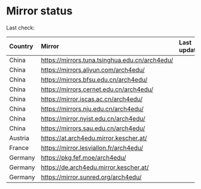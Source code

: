 <script src="./time.js"></script>
# Mirror status
Last check: <script type="text/javascript">localize(1727959372.1710017);</script>

|Country|Mirror|Last update|
|:------|:-----|:----------|
|China|https://mirrors.tuna.tsinghua.edu.cn/arch4edu/|<script type="text/javascript">localize(1727937827);</script>|
|China|https://mirrors.aliyun.com/arch4edu/|<script type="text/javascript">localize(1727894484);</script>|
|China|https://mirrors.bfsu.edu.cn/arch4edu/|<script type="text/javascript">localize(1727937827);</script>|
|China|https://mirrors.cernet.edu.cn/arch4edu/|<script type="text/javascript">localize(1727937827);</script>|
|China|https://mirror.iscas.ac.cn/arch4edu/|<script type="text/javascript">localize(1727937827);</script>|
|China|https://mirrors.nju.edu.cn/arch4edu/|<script type="text/javascript">localize(1727894484);</script>|
|China|https://mirror.nyist.edu.cn/arch4edu/|<script type="text/javascript">localize(1727894484);</script>|
|China|https://mirrors.sau.edu.cn/arch4edu/|<script type="text/javascript">localize(1727937827);</script>|
|Austria|https://at.arch4edu.mirror.kescher.at/|<script type="text/javascript">localize(1727937827);</script>|
|France|https://mirror.lesviallon.fr/arch4edu/|<script type="text/javascript">localize(1727894484);</script>|
|Germany|https://pkg.fef.moe/arch4edu/|<script type="text/javascript">localize(1727937827);</script>|
|Germany|https://de.arch4edu.mirror.kescher.at/|<script type="text/javascript">localize(1727937827);</script>|
|Germany|https://mirror.sunred.org/arch4edu/|<script type="text/javascript">localize(1727937827);</script>|

<script src="./tablefilter/tablefilter.js"></script>
<script src="./table.js"></script>